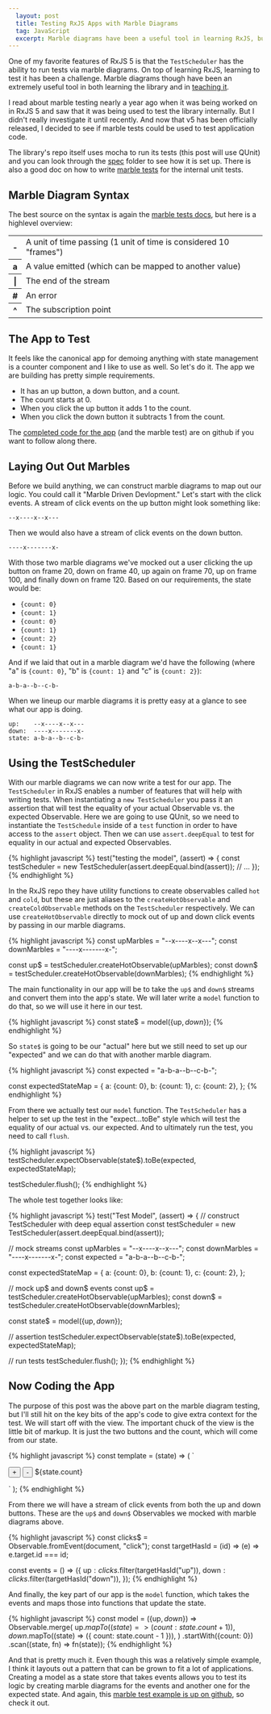 ```yaml
---
  layout: post
  title: Testing RxJS Apps with Marble Diagrams
  tag: JavaScript
  excerpt: Marble diagrams have been a useful tool in learning RxJS, but with RxJS 5 they are now a useful tool in writing unit tests for applications as well.
---
```


One of my favorite features of RxJS 5 is that the `TestScheduler` has the ability to run tests via marble diagrams. On top of learning RxJS, learning to test it has been a challenge. Marble diagrams though have been an extremely useful tool in both learning the library and in [teaching it](https://www.ericponto.com/blog/2016/12/05/teaching-rxjs/).

I read about marble testing nearly a year ago when it was being worked on in RxJS 5 and saw that it was being used to test the library internally. But I didn't really investigate it until recently. And now that v5 has been officially released, I decided to see if marble tests could be used to test application code.

The library's repo itself uses mocha to run its tests (this post will use QUnit) and you can look through the [spec](https://github.com/ReactiveX/rxjs/tree/master/spec) folder to see how it is set up. There is also a good doc on how to write [marble tests](https://github.com/ReactiveX/rxjs/blob/master/doc/writing-marble-tests.md) for the internal unit tests. 

## Marble Diagram Syntax

The best source on the syntax is again the [marble tests docs](https://github.com/ReactiveX/rxjs/blob/master/doc/writing-marble-tests.md), but here is a highlevel overview:

<table>
  <tr>
    <th>-</th>
    <td>A unit of time passing (1 unit of time is considered 10 "frames")</td>
  </tr>
  <tr>
    <th>a</th>
    <td>A value emitted (which can be mapped to another value)</td>
  </tr>
  <tr>
    <th>|</th>
    <td>The end of the stream</td>
  </tr>
  <tr>
    <th>#</th>
    <td>An error</td>
  </tr>
  <tr>
    <th>^</th>
    <td>The subscription point</td>
  </tr>
</table>

## The App to Test

It feels like the canonical app for demoing anything with state management is a counter component and I like to use as well. So let's do it. The app we are building has pretty simple requirements.

* It has an up button, a down button, and a count.
* The count starts at 0.
* When you click the up button it adds 1 to the count.
* When you click the down button it subtracts 1 from the count.

The [completed code for the app](https://github.com/ericponto/rxjs-marble-test-example) (and the marble test) are on github if you want to follow along there. 

## Laying Out Out Marbles

Before we build anything, we can construct marble diagrams to map out our logic. You could call it "Marble Driven Devlopment." Let's start with the click events. A stream of click events on the up button might look something like: 

```
--x----x--x---
```

Then we would also have a stream of click events on the down button.

```
----x-------x-
```

With those two marble diagrams we've mocked out a user clicking the up button on frame 20, down on frame 40, up again on frame 70, up on frame 100, and finally down on frame 120. Based on our requirements, the state would be:

* `{count: 0}` 
* `{count: 1}`
* `{count: 0}`
* `{count: 1}`
* `{count: 2}`
* `{count: 1}`

And if we laid that out in a marble diagram we'd have the following (where "a" is `{count: 0}`, "b" is `{count: 1}` and "c" is `{count: 2}`):

```
a-b-a--b--c-b-
```


When we lineup our marble diagrams it is pretty easy at a glance to see what our app is doing.

```
up:    --x----x--x---
down:  ----x-------x-
state: a-b-a--b--c-b-
```

## Using the TestScheduler

With our marble diagrams we can now write a test for our app. The `TestScheduler` in RxJS enables a number of features that will help with writing tests. When instantiating a `new TestScheduler` you pass it an assertion that will test the equality of your actual Observable vs. the expected Observable. Here we are going to use QUnit, so we need to instantiate the `TestSchedule` inside of a `test` function in order to have access to the `assert` object. Then we can use `assert.deepEqual` to test for equality in our actual and expected Observables.

{% highlight javascript %}
test("testing the model", (assert) => {
  const testScheduler = new TestScheduler(assert.deepEqual.bind(assert));
  // ...
});
{% endhighlight %}

In the RxJS repo they have utility functions to create observables called `hot` and `cold`, but these are just aliases to the `createHotObservable` and `createColdObservable` methods on the `TestScheduler` respectively. We can use `createHotObservable` directly to mock out of up and down click events by passing in our marble diagrams.

{% highlight javascript %}
const upMarbles   = "--x----x--x---";
const downMarbles = "----x-------x-";

const up$   = testScheduler.createHotObservable(upMarbles);
const down$ = testScheduler.createHotObservable(downMarbles);
{% endhighlight %}

The main functionality in our app will be to take the `up$` and `down$` streams and convert them into the app's state. We will later write a `model` function to do that, so we will use it here in our test.

{% highlight javascript %}
const state$ = model({up$, down$});
{% endhighlight %}

So `state$` is going to be our "actual" here but we still need to set up our "expected" and we can do that with another marble diagram.

{% highlight javascript %}
const expected = "a-b-a--b--c-b-";

const expectedStateMap = {
  a: {count: 0},
  b: {count: 1},
  c: {count: 2},
};
{% endhighlight %}


From there we actually test our `model` function. The `TestScheduler` has a helper to set up the test in the "expect...toBe" style which will test the equality of our actual vs. our expected. And to ultimately run the test, you need to call `flush`.

{% highlight javascript %}
testScheduler.expectObservable(state$).toBe(expected, expectedStateMap);

testScheduler.flush();
{% endhighlight %}

The whole test together looks like:

{% highlight javascript %}
test("Test Model", (assert) => {
  // construct TestScheduler with deep equal assertion
  const testScheduler = new TestScheduler(assert.deepEqual.bind(assert));

  // mock streams
  const upMarbles   = "--x----x--x---";
  const downMarbles = "----x-------x-";
  const expected    = "a-b-a--b--c-b-";
  
  const expectedStateMap = {
    a: {count: 0},
    b: {count: 1},
    c: {count: 2},
  };

  // mock up$ and down$ events
  const up$   = testScheduler.createHotObservable(upMarbles);
  const down$ = testScheduler.createHotObservable(downMarbles);

  const state$ = model({up$, down$});

  // assertion
  testScheduler.expectObservable(state$).toBe(expected, expectedStateMap);

  // run tests
  testScheduler.flush();
});
{% endhighlight %}

## Now Coding the App

The purpose of this post was the above part on the marble diagram testing, but I'll still hit on the key bits of the app's code to give extra context for the test. We will start off with the view. The important chuck of the view is the little bit of markup. It is just the two buttons and the count, which will come from our state.

{% highlight javascript %}
const template = (state) => (
`<div>
  <button id="up">+</button>
  <button id="down">-</button>
  <output>${state.count}</output>
</div>`
);
{% endhighlight %}

From there we will have a stream of click events from both the up and down buttons. These are the `up$` and `down$` Observables we mocked with marble diagrams above.

{% highlight javascript %}
const clicks$ = Observable.fromEvent(document, "click");
const targetHasId = (id) => (e) => e.target.id === id;

const events = () => ({
  up$: clicks$.filter(targetHasId("up")),
  down$: clicks$.filter(targetHasId("down")),
});
{% endhighlight %}

And finally, the key part of our app is the `model` function, which takes the events and maps those into functions that update the state.

{% highlight javascript %}
const model = ({up$, down$}) =>
  Observable.merge(
    up$.mapTo((state) => ({
      count: state.count + 1
    })),
    down$.mapTo((state) => ({
      count: state.count - 1
    })),
  )
  .startWith({count: 0})
  .scan((state, fn) => fn(state));
{% endhighlight %}

And that is pretty much it. Even though this was a relatively simple example, I think it layouts out a pattern that can be grown to fit a lot of applications. Creating a model as a state store that takes events allows you to test its logic by creating marble diagrams for the events and another one for the expected state. And again, this [marble test example is up on github](https://github.com/ericponto/rxjs-marble-test-example), so check it out.
